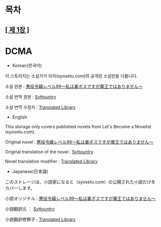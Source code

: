 # 목차
## [[ 제 1장 ]](https://translatedlibrary.github.io/Translated/%EC%95%85%EC%97%AD%20%EC%98%81%EC%95%A0%20%EB%A0%88%EB%B2%A8%2099/%EC%A0%9C%201%EC%9E%A5/)


# DCMA
- Korean(한국어)

이 스토리지는 소설가가 되자(syosetu.com)의 공개된 소설만을 다룹니다.


소설 원본 : [悪役令嬢レベル99～私は裏ボスですが魔王ではありません～](https://ncode.syosetu.com/n0284ev)

소설 번역 원본 : [Syttountry](https://blog.naver.com/syttountry)

소설 번역 수정자 : [Translated Library](https://github.com/TranslatedLibrary)


- English

This storage only covers published novels from Let's Become a Novelist (syosetu.com).


Original novel : [悪役令嬢レベル99～私は裏ボスですが魔王ではありません～](https://ncode.syosetu.com/n0284ev)

Original translation of the novel : [Syttountry](https://blog.naver.com/syttountry)

Novel translation modifier : [Translated Library](https://github.com/TranslatedLibrary)


- Japanese(日本語)

このストレージは、小説家になると（syosetu.com）の公開された小説だけをカバーします。


小説オリジナル : [悪役令嬢レベル99～私は裏ボスですが魔王ではありません～](https://ncode.syosetu.com/n0284ev)

小説翻訳元 ： [Syttountry](https://blog.naver.com/syttountry)

小説翻訳修飾子 : [Translated Library](https://github.com/TranslatedLibrary)
